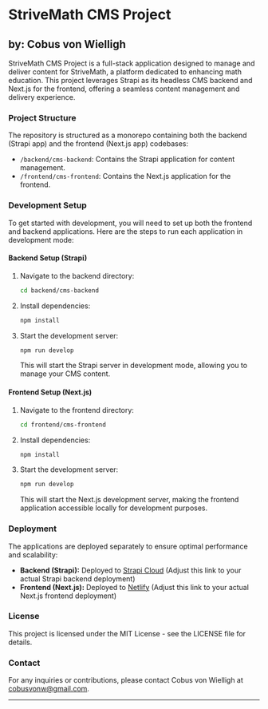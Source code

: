
# StriveMath CMS Project

## by: Cobus von Wielligh

StriveMath CMS Project is a full-stack application designed to manage and deliver content for StriveMath, a platform dedicated to enhancing math education. This project leverages Strapi as its headless CMS backend and Next.js for the frontend, offering a seamless content management and delivery experience.

### Project Structure

The repository is structured as a monorepo containing both the backend (Strapi app) and the frontend (Next.js app) codebases:

- `/backend/cms-backend`: Contains the Strapi application for content management.
- `/frontend/cms-frontend`: Contains the Next.js application for the frontend.

### Development Setup

To get started with development, you will need to set up both the frontend and backend applications. Here are the steps to run each application in development mode:

#### Backend Setup (Strapi)

1. Navigate to the backend directory:
   ```sh
   cd backend/cms-backend
   ```
2. Install dependencies:
   ```sh
   npm install
   ```
3. Start the development server:
   ```sh
   npm run develop
   ```
   This will start the Strapi server in development mode, allowing you to manage your CMS content.

#### Frontend Setup (Next.js)

1. Navigate to the frontend directory:
   ```sh
   cd frontend/cms-frontend
   ```
2. Install dependencies:
   ```sh
   npm install
   ```
3. Start the development server:
   ```sh
   npm run develop
   ```
   This will start the Next.js development server, making the frontend application accessible locally for development purposes.

### Deployment

The applications are deployed separately to ensure optimal performance and scalability:

- **Backend (Strapi):** Deployed to [Strapi Cloud](https://cloud.strapi.io/) (Adjust this link to your actual Strapi backend deployment)
- **Frontend (Next.js):** Deployed to [Netlify](https://www.netlify.com/) (Adjust this link to your actual Next.js frontend deployment)

### License

This project is licensed under the MIT License - see the LICENSE file for details.

### Contact

For any inquiries or contributions, please contact Cobus von Wielligh at [cobusvonw@gmail.com](mailto:cobusvonw@gmail.com).

---
